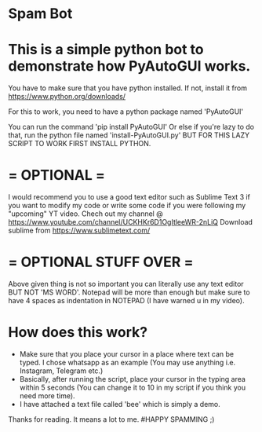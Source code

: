 # Spam Bot
# This is a simple python bot to demonstrate how PyAutoGUI works.

You have to make sure that you have python installed.
If not, install it from https://www.python.org/downloads/

For this to work, you need to have a python package named 'PyAutoGUI'

You can run the command 'pip install PyAutoGUI'
Or else if you're lazy to do that, run the python file named 'install-PyAutoGUI.py'
BUT FOR THIS LAZY SCRIPT TO WORK FIRST INSTALL PYTHON.

# = OPTIONAL =
I would recommend you to use a good text editor such as Sublime Text 3
if you want to modify my code or write some code if you were following my "upcoming"
YT video. Chech out my channel @ https://www.youtube.com/channel/UCKHKr6D1OgItleeWR-2nLiQ
Download sublime from https://www.sublimetext.com/
# = OPTIONAL STUFF OVER =

Above given thing is not so important you can literally use any text editor
BUT NOT 'MS WORD'. Notepad will be more than enough but make sure to have 4
spaces as indentation in NOTEPAD (I have warned u in my video).

# How does this work?
 - Make sure that you place your cursor in a place where text can be typed.
   I chose whatsapp as an example (You may use anything i.e. Instagram, Telegram etc.)
 - Basically, after running the script, place your cursor in the typing area
   within 5 seconds (You can change it to 10 in my script if you think you need more time).
 - I have attached a text file called 'bee' which is simply a demo.

 Thanks for reading. It means a lot to me.
#HAPPY SPAMMING ;)

